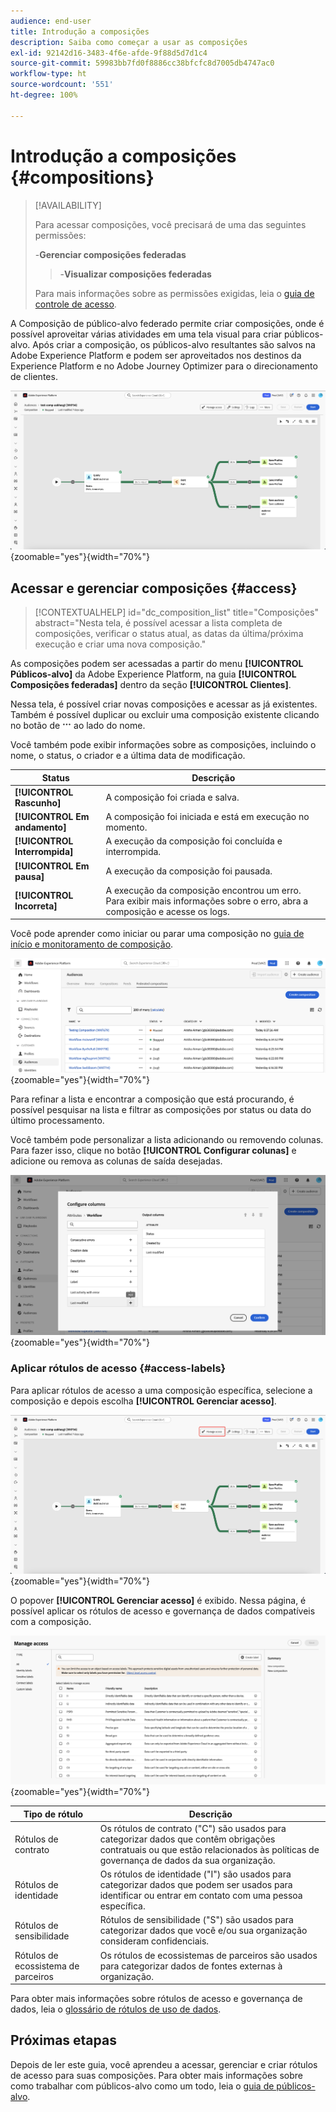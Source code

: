 ```yaml
---
audience: end-user
title: Introdução a composições
description: Saiba como começar a usar as composições
exl-id: 92142d16-3483-4f6e-afde-9f88d5d7d1c4
source-git-commit: 59983bb7fd0f8886cc38bfcfc8d7005db4747ac0
workflow-type: ht
source-wordcount: '551'
ht-degree: 100%

---
```


# Introdução a composições {#compositions}

>[!AVAILABILITY]
>
>Para acessar composições, você precisará de uma das seguintes permissões:
>
>-**Gerenciar composições federadas**
>>-**Visualizar composições federadas**
>
>Para mais informações sobre as permissões exigidas, leia o [guia de controle de acesso](/help/governance-privacy-security/access-control.md).

A Composição de público-alvo federado permite criar composições, onde é possível aproveitar várias atividades em uma tela visual para criar públicos-alvo. Após criar a composição, os públicos-alvo resultantes são salvos na Adobe Experience Platform e podem ser aproveitados nos destinos da Experience Platform e no Adobe Journey Optimizer para o direcionamento de clientes.

![Um exemplo de fluxo de trabalho de composição é exibido na composição de público-alvo federado.](assets/gs-compositions/composition-example.png){zoomable="yes"}{width="70%"}

## Acessar e gerenciar composições  {#access}

>[!CONTEXTUALHELP]
>id="dc_composition_list"
>title="Composições"
>abstract="Nesta tela, é possível acessar a lista completa de composições, verificar o status atual, as datas da última/próxima execução e criar uma nova composição."

As composições podem ser acessadas a partir do menu **[!UICONTROL Públicos-alvo]** da Adobe Experience Platform, na guia **[!UICONTROL Composições federadas]** dentro da seção **[!UICONTROL Clientes]**.

Nessa tela, é possível criar novas composições e acessar as já existentes. Também é possível duplicar ou excluir uma composição existente clicando no botão de ![reticências](/help/assets/icons/more.png) ao lado do nome.

Você também pode exibir informações sobre as composições, incluindo o nome, o status, o criador e a última data de modificação.

| Status | Descrição |
| ------ | ----------- |
| **[!UICONTROL Rascunho]** | A composição foi criada e salva. |
| **[!UICONTROL Em andamento]** | A composição foi iniciada e está em execução no momento. |
| **[!UICONTROL Interrompida]** | A execução da composição foi concluída e interrompida. |
| **[!UICONTROL Em pausa]** | A execução da composição foi pausada. |
| **[!UICONTROL Incorreta]** | A execução da composição encontrou um erro. Para exibir mais informações sobre o erro, abra a composição e acesse os logs. |

Você pode aprender como iniciar ou parar uma composição no [guia de início e monitoramento de composição](./start-monitor-composition.md).

![Uma lista de composições disponíveis é exibida.](assets/gs-compositions/compositions-list.png){zoomable="yes"}{width="70%"}

Para refinar a lista e encontrar a composição que está procurando, é possível pesquisar na lista e filtrar as composições por status ou data do último processamento.

Você também pode personalizar a lista adicionando ou removendo colunas. Para fazer isso, clique no botão **[!UICONTROL Configurar colunas]** e adicione ou remova as colunas de saída desejadas.

![É exibida uma lista das colunas disponíveis para adicionar à página de navegação das composições.](assets/gs-compositions/compositions-columns.png){zoomable="yes"}{width="70%"}

### Aplicar rótulos de acesso {#access-labels}

Para aplicar rótulos de acesso a uma composição específica, selecione a composição e depois escolha **[!UICONTROL Gerenciar acesso]**.

![O botão &quot;Gerenciar acesso&quot; está realçado na tela de composição.](assets/gs-compositions/select-manage-access.png){zoomable="yes"}{width="70%"}

O popover **[!UICONTROL Gerenciar acesso]** é exibido. Nessa página, é possível aplicar os rótulos de acesso e governança de dados compatíveis com a composição.

![O popover Gerenciar acesso é exibido. Isso mostra uma lista de todos os rótulos disponíveis aplicáveis à composição.](assets/gs-compositions/manage-access.png){zoomable="yes"}{width="70%"}

| Tipo de rótulo | Descrição |
| ---------- | ----------- |
| Rótulos de contrato | Os rótulos de contrato (&quot;C&quot;) são usados para categorizar dados que contêm obrigações contratuais ou que estão relacionados às políticas de governança de dados da sua organização. |
| Rótulos de identidade | Os rótulos de identidade (&quot;I&quot;) são usados para categorizar dados que podem ser usados para identificar ou entrar em contato com uma pessoa específica. |
| Rótulos de sensibilidade | Rótulos de sensibilidade (&quot;S&quot;) são usados para categorizar dados que você e/ou sua organização consideram confidenciais. |
| Rótulos de ecossistema de parceiros | Os rótulos de ecossistemas de parceiros são usados para categorizar dados de fontes externas à organização. |

Para obter mais informações sobre rótulos de acesso e governança de dados, leia o [glossário de rótulos de uso de dados](https://experienceleague.adobe.com/pt-br/docs/experience-platform/data-governance/labels/reference).

## Próximas etapas

Depois de ler este guia, você aprendeu a acessar, gerenciar e criar rótulos de acesso para suas composições. Para obter mais informações sobre como trabalhar com públicos-alvo como um todo, leia o [guia de públicos-alvo](../start/audiences.md).
